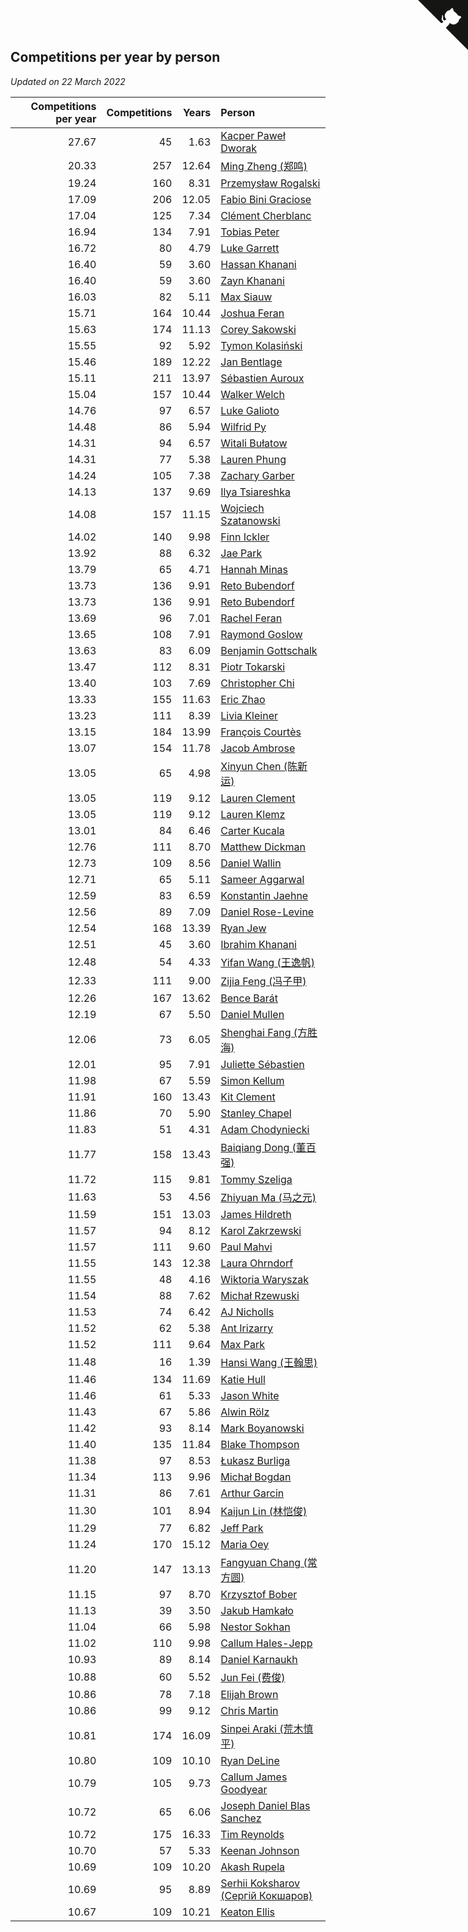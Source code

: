 ## Competitions per year by person

*Updated on 22 March 2022*

| Competitions per year | Competitions | Years | Person |
| ---: | ---: | ---: | :--- |
| 27.67 | 45 | 1.63 | [Kacper Paweł Dworak](https://www.worldcubeassociation.org/persons/2020DWOR01) |
| 20.33 | 257 | 12.64 | [Ming Zheng (郑鸣)](https://www.worldcubeassociation.org/persons/2009ZHEN11) |
| 19.24 | 160 | 8.31 | [Przemysław Rogalski](https://www.worldcubeassociation.org/persons/2013ROGA02) |
| 17.09 | 206 | 12.05 | [Fabio Bini Graciose](https://www.worldcubeassociation.org/persons/2010GRAC02) |
| 17.04 | 125 | 7.34 | [Clément Cherblanc](https://www.worldcubeassociation.org/persons/2014CHER05) |
| 16.94 | 134 | 7.91 | [Tobias Peter](https://www.worldcubeassociation.org/persons/2014PETE03) |
| 16.72 | 80 | 4.79 | [Luke Garrett](https://www.worldcubeassociation.org/persons/2017GARR05) |
| 16.40 | 59 | 3.60 | [Hassan Khanani](https://www.worldcubeassociation.org/persons/2018KHAN26) |
| 16.40 | 59 | 3.60 | [Zayn Khanani](https://www.worldcubeassociation.org/persons/2018KHAN28) |
| 16.03 | 82 | 5.11 | [Max Siauw](https://www.worldcubeassociation.org/persons/2017SIAU02) |
| 15.71 | 164 | 10.44 | [Joshua Feran](https://www.worldcubeassociation.org/persons/2011FERA01) |
| 15.63 | 174 | 11.13 | [Corey Sakowski](https://www.worldcubeassociation.org/persons/2011SAKO01) |
| 15.55 | 92 | 5.92 | [Tymon Kolasiński](https://www.worldcubeassociation.org/persons/2016KOLA02) |
| 15.46 | 189 | 12.22 | [Jan Bentlage](https://www.worldcubeassociation.org/persons/2010BENT01) |
| 15.11 | 211 | 13.97 | [Sébastien Auroux](https://www.worldcubeassociation.org/persons/2008AURO01) |
| 15.04 | 157 | 10.44 | [Walker Welch](https://www.worldcubeassociation.org/persons/2011WELC01) |
| 14.76 | 97 | 6.57 | [Luke Galioto](https://www.worldcubeassociation.org/persons/2015GALI02) |
| 14.48 | 86 | 5.94 | [Wilfrid Py](https://www.worldcubeassociation.org/persons/2016PYWI01) |
| 14.31 | 94 | 6.57 | [Witali Bułatow](https://www.worldcubeassociation.org/persons/2015BUAT01) |
| 14.31 | 77 | 5.38 | [Lauren Phung](https://www.worldcubeassociation.org/persons/2016PHUN02) |
| 14.24 | 105 | 7.38 | [Zachary Garber](https://www.worldcubeassociation.org/persons/2014GARB01) |
| 14.13 | 137 | 9.69 | [Ilya Tsiareshka](https://www.worldcubeassociation.org/persons/2012TERE01) |
| 14.08 | 157 | 11.15 | [Wojciech Szatanowski](https://www.worldcubeassociation.org/persons/2011SZAT01) |
| 14.02 | 140 | 9.98 | [Finn Ickler](https://www.worldcubeassociation.org/persons/2012ICKL01) |
| 13.92 | 88 | 6.32 | [Jae Park](https://www.worldcubeassociation.org/persons/2015PARK24) |
| 13.79 | 65 | 4.71 | [Hannah Minas](https://www.worldcubeassociation.org/persons/2017MINA04) |
| 13.73 | 136 | 9.91 | [Reto Bubendorf](https://www.worldcubeassociation.org/persons/2012BUBE01) |
| 13.73 | 136 | 9.91 | [Reto Bubendorf](https://www.worldcubeassociation.org/persons/2012BUBE01) |
| 13.69 | 96 | 7.01 | [Rachel Feran](https://www.worldcubeassociation.org/persons/2015FERA01) |
| 13.65 | 108 | 7.91 | [Raymond Goslow](https://www.worldcubeassociation.org/persons/2014GOSL01) |
| 13.63 | 83 | 6.09 | [Benjamin Gottschalk](https://www.worldcubeassociation.org/persons/2016GOTT01) |
| 13.47 | 112 | 8.31 | [Piotr Tokarski](https://www.worldcubeassociation.org/persons/2013TOKA01) |
| 13.40 | 103 | 7.69 | [Christopher Chi](https://www.worldcubeassociation.org/persons/2014CHIC01) |
| 13.33 | 155 | 11.63 | [Eric Zhao](https://www.worldcubeassociation.org/persons/2010ZHAO19) |
| 13.23 | 111 | 8.39 | [Livia Kleiner](https://www.worldcubeassociation.org/persons/2013KLEI03) |
| 13.15 | 184 | 13.99 | [François Courtès](https://www.worldcubeassociation.org/persons/2008COUR01) |
| 13.07 | 154 | 11.78 | [Jacob Ambrose](https://www.worldcubeassociation.org/persons/2010AMBR01) |
| 13.05 | 65 | 4.98 | [Xinyun Chen (陈新运)](https://www.worldcubeassociation.org/persons/2017CHEN36) |
| 13.05 | 119 | 9.12 | [Lauren Clement](https://www.worldcubeassociation.org/persons/2013KLEM01) |
| 13.05 | 119 | 9.12 | [Lauren Klemz](https://www.worldcubeassociation.org/persons/2013KLEM01) |
| 13.01 | 84 | 6.46 | [Carter Kucala](https://www.worldcubeassociation.org/persons/2015KUCA01) |
| 12.76 | 111 | 8.70 | [Matthew Dickman](https://www.worldcubeassociation.org/persons/2013DICK01) |
| 12.73 | 109 | 8.56 | [Daniel Wallin](https://www.worldcubeassociation.org/persons/2013WALL03) |
| 12.71 | 65 | 5.11 | [Sameer Aggarwal](https://www.worldcubeassociation.org/persons/2017AGGA01) |
| 12.59 | 83 | 6.59 | [Konstantin Jaehne](https://www.worldcubeassociation.org/persons/2015JAEH01) |
| 12.56 | 89 | 7.09 | [Daniel Rose-Levine](https://www.worldcubeassociation.org/persons/2015ROSE01) |
| 12.54 | 168 | 13.39 | [Ryan Jew](https://www.worldcubeassociation.org/persons/2008JEWR01) |
| 12.51 | 45 | 3.60 | [Ibrahim Khanani](https://www.worldcubeassociation.org/persons/2018KHAN27) |
| 12.48 | 54 | 4.33 | [Yifan Wang (王逸帆)](https://www.worldcubeassociation.org/persons/2017WANY29) |
| 12.33 | 111 | 9.00 | [Zijia Feng (冯子甲)](https://www.worldcubeassociation.org/persons/2013FENG02) |
| 12.26 | 167 | 13.62 | [Bence Barát](https://www.worldcubeassociation.org/persons/2008BARA01) |
| 12.19 | 67 | 5.50 | [Daniel Mullen](https://www.worldcubeassociation.org/persons/2016MULL04) |
| 12.06 | 73 | 6.05 | [Shenghai Fang (方胜海)](https://www.worldcubeassociation.org/persons/2016FANG01) |
| 12.01 | 95 | 7.91 | [Juliette Sébastien](https://www.worldcubeassociation.org/persons/2014SEBA01) |
| 11.98 | 67 | 5.59 | [Simon Kellum](https://www.worldcubeassociation.org/persons/2016KELL12) |
| 11.91 | 160 | 13.43 | [Kit Clement](https://www.worldcubeassociation.org/persons/2008CLEM01) |
| 11.86 | 70 | 5.90 | [Stanley Chapel](https://www.worldcubeassociation.org/persons/2016CHAP04) |
| 11.83 | 51 | 4.31 | [Adam Chodyniecki](https://www.worldcubeassociation.org/persons/2017CHOD02) |
| 11.77 | 158 | 13.43 | [Baiqiang Dong (董百强)](https://www.worldcubeassociation.org/persons/2008DONG06) |
| 11.72 | 115 | 9.81 | [Tommy Szeliga](https://www.worldcubeassociation.org/persons/2012SZEL01) |
| 11.63 | 53 | 4.56 | [Zhiyuan Ma (马之元)](https://www.worldcubeassociation.org/persons/2017MAZH04) |
| 11.59 | 151 | 13.03 | [James Hildreth](https://www.worldcubeassociation.org/persons/2009HILD01) |
| 11.57 | 94 | 8.12 | [Karol Zakrzewski](https://www.worldcubeassociation.org/persons/2014ZAKR01) |
| 11.57 | 111 | 9.60 | [Paul Mahvi](https://www.worldcubeassociation.org/persons/2012MAHV01) |
| 11.55 | 143 | 12.38 | [Laura Ohrndorf](https://www.worldcubeassociation.org/persons/2009OHRN01) |
| 11.55 | 48 | 4.16 | [Wiktoria Waryszak](https://www.worldcubeassociation.org/persons/2018WARY01) |
| 11.54 | 88 | 7.62 | [Michał Rzewuski](https://www.worldcubeassociation.org/persons/2014RZEW01) |
| 11.53 | 74 | 6.42 | [AJ Nicholls](https://www.worldcubeassociation.org/persons/2015NICH04) |
| 11.52 | 62 | 5.38 | [Ant Irizarry](https://www.worldcubeassociation.org/persons/2016IRIZ02) |
| 11.52 | 111 | 9.64 | [Max Park](https://www.worldcubeassociation.org/persons/2012PARK03) |
| 11.48 | 16 | 1.39 | [Hansi Wang (王翰思)](https://www.worldcubeassociation.org/persons/2020WANG19) |
| 11.46 | 134 | 11.69 | [Katie Hull](https://www.worldcubeassociation.org/persons/2010HULL01) |
| 11.46 | 61 | 5.33 | [Jason White](https://www.worldcubeassociation.org/persons/2016WHIT16) |
| 11.43 | 67 | 5.86 | [Alwin Rölz](https://www.worldcubeassociation.org/persons/2016ROLZ01) |
| 11.42 | 93 | 8.14 | [Mark Boyanowski](https://www.worldcubeassociation.org/persons/2014BOYA01) |
| 11.40 | 135 | 11.84 | [Blake Thompson](https://www.worldcubeassociation.org/persons/2010THOM03) |
| 11.38 | 97 | 8.53 | [Łukasz Burliga](https://www.worldcubeassociation.org/persons/2013BURL01) |
| 11.34 | 113 | 9.96 | [Michał Bogdan](https://www.worldcubeassociation.org/persons/2012BOGD01) |
| 11.31 | 86 | 7.61 | [Arthur Garcin](https://www.worldcubeassociation.org/persons/2014GARC27) |
| 11.30 | 101 | 8.94 | [Kaijun Lin (林恺俊)](https://www.worldcubeassociation.org/persons/2013LINK01) |
| 11.29 | 77 | 6.82 | [Jeff Park](https://www.worldcubeassociation.org/persons/2015PARK08) |
| 11.24 | 170 | 15.12 | [Maria Oey](https://www.worldcubeassociation.org/persons/2007OEYM01) |
| 11.20 | 147 | 13.13 | [Fangyuan Chang (常方圆)](https://www.worldcubeassociation.org/persons/2009CHAN04) |
| 11.15 | 97 | 8.70 | [Krzysztof Bober](https://www.worldcubeassociation.org/persons/2013BOBE01) |
| 11.13 | 39 | 3.50 | [Jakub Hamkało](https://www.worldcubeassociation.org/persons/2018HAMK01) |
| 11.04 | 66 | 5.98 | [Nestor Sokhan](https://www.worldcubeassociation.org/persons/2016SOKH01) |
| 11.02 | 110 | 9.98 | [Callum Hales-Jepp](https://www.worldcubeassociation.org/persons/2012HALE01) |
| 10.93 | 89 | 8.14 | [Daniel Karnaukh](https://www.worldcubeassociation.org/persons/2014KARN02) |
| 10.88 | 60 | 5.52 | [Jun Fei (费俊)](https://www.worldcubeassociation.org/persons/2016FEIJ02) |
| 10.86 | 78 | 7.18 | [Elijah Brown](https://www.worldcubeassociation.org/persons/2015BROW03) |
| 10.86 | 99 | 9.12 | [Chris Martin](https://www.worldcubeassociation.org/persons/2013MART03) |
| 10.81 | 174 | 16.09 | [Sinpei Araki (荒木慎平)](https://www.worldcubeassociation.org/persons/2006ARAK01) |
| 10.80 | 109 | 10.10 | [Ryan DeLine](https://www.worldcubeassociation.org/persons/2012DELI01) |
| 10.79 | 105 | 9.73 | [Callum James Goodyear](https://www.worldcubeassociation.org/persons/2012GOOD02) |
| 10.72 | 65 | 6.06 | [Joseph Daniel Blas Sanchez](https://www.worldcubeassociation.org/persons/2016SANC08) |
| 10.72 | 175 | 16.33 | [Tim Reynolds](https://www.worldcubeassociation.org/persons/2005REYN01) |
| 10.70 | 57 | 5.33 | [Keenan Johnson](https://www.worldcubeassociation.org/persons/2016JOHN30) |
| 10.69 | 109 | 10.20 | [Akash Rupela](https://www.worldcubeassociation.org/persons/2012RUPE01) |
| 10.69 | 95 | 8.89 | [Serhii Koksharov (Сергій Кокшаров)](https://www.worldcubeassociation.org/persons/2013KOKS01) |
| 10.67 | 109 | 10.21 | [Keaton Ellis](https://www.worldcubeassociation.org/persons/2012ELLI01) |


<a href="https://github.com/jonatanklosko/wca_statistics" class="github-corner" aria-label="View source on Github"><svg width="80" height="80" viewBox="0 0 250 250" style="fill:#151513; color:#fff; position: absolute; top: 0; border: 0; right: 0;" aria-hidden="true"><path d="M0,0 L115,115 L130,115 L142,142 L250,250 L250,0 Z"></path><path d="M128.3,109.0 C113.8,99.7 119.0,89.6 119.0,89.6 C122.0,82.7 120.5,78.6 120.5,78.6 C119.2,72.0 123.4,76.3 123.4,76.3 C127.3,80.9 125.5,87.3 125.5,87.3 C122.9,97.6 130.6,101.9 134.4,103.2" fill="currentColor" style="transform-origin: 130px 106px;" class="octo-arm"></path><path d="M115.0,115.0 C114.9,115.1 118.7,116.5 119.8,115.4 L133.7,101.6 C136.9,99.2 139.9,98.4 142.2,98.6 C133.8,88.0 127.5,74.4 143.8,58.0 C148.5,53.4 154.0,51.2 159.7,51.0 C160.3,49.4 163.2,43.6 171.4,40.1 C171.4,40.1 176.1,42.5 178.8,56.2 C183.1,58.6 187.2,61.8 190.9,65.4 C194.5,69.0 197.7,73.2 200.1,77.6 C213.8,80.2 216.3,84.9 216.3,84.9 C212.7,93.1 206.9,96.0 205.4,96.6 C205.1,102.4 203.0,107.8 198.3,112.5 C181.9,128.9 168.3,122.5 157.7,114.1 C157.9,116.9 156.7,120.9 152.7,124.9 L141.0,136.5 C139.8,137.7 141.6,141.9 141.8,141.8 Z" fill="currentColor" class="octo-body"></path></svg></a><style>.github-corner:hover .octo-arm{animation:octocat-wave 560ms ease-in-out}@keyframes octocat-wave{0%,100%{transform:rotate(0)}20%,60%{transform:rotate(-25deg)}40%,80%{transform:rotate(10deg)}}@media (max-width:500px){.github-corner:hover .octo-arm{animation:none}.github-corner .octo-arm{animation:octocat-wave 560ms ease-in-out}}</style>
